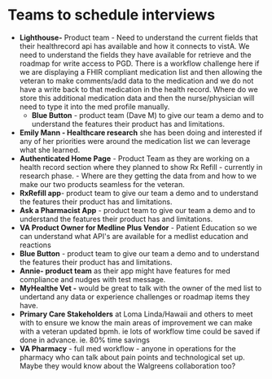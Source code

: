 
# Teams to schedule interviews 

- **Lighthouse-** Product team - Need to understand the current fields that their healthrecord api has available and how it connects to vistA.  We need to understand the fields they have available for retrieve and the roadmap for write access to PGD.  There is a workflow challenge here if we are displaying a FHIR compliant medication list and then allowing the veteran to make comments/add data to the medication and we do not have a write back to that medication in the health record.  Where do we store this additional medication data and then the nurse/physician will need to type it into the med profile manually.
  - **Blue Button** - product team (Dave M) to give our team a demo and to understand the features their product has and limitations.  
- **Emily Mann - Healthcare research** she has been doing and interested if any of her priorities were around the medication list we can leverage what she learned. 
- **Authenticated Home Page** - Product Team as they are working on a health record section where they planned to show Rx Refill - currently in research phase. - Where are they getting the data from and how to we make our two products seamless for the veteran.
- **RxRefill app**- product team to give our team a demo and to understand the features their product has and limitations.  
- **Ask a Pharmacist App** - product team to give our team a demo and to understand the features their product has and limitations.  
- **VA Product Owner for Medline Plus Vendor** - Patient Education so we can understand what API's are available for a medlist education and reactions
- **Blue Button** - product team to give our team a demo and to understand the features their product has and limitations.  
- **Annie- product team** as their app might have features for med compliance and nudges with test message. 
- **MyHealthe Vet -** would be great to talk with the owner of the med list to undertand any data or experience challenges  or roadmap items they have.
- **Primary Care Stakeholders** at Loma Linda/Hawaii and others to meet with to ensure we know the main areas of improvement we can make with a veteran updated bpmh. ie lots of workflow time could be saved if done in advance. ie. 80% time savings 
- **VA Pharmacy** - full med workflow - anyone in operations for the pharmacy who can talk about pain points and technological set up. Maybe they would know about the Walgreens collaboration too?

